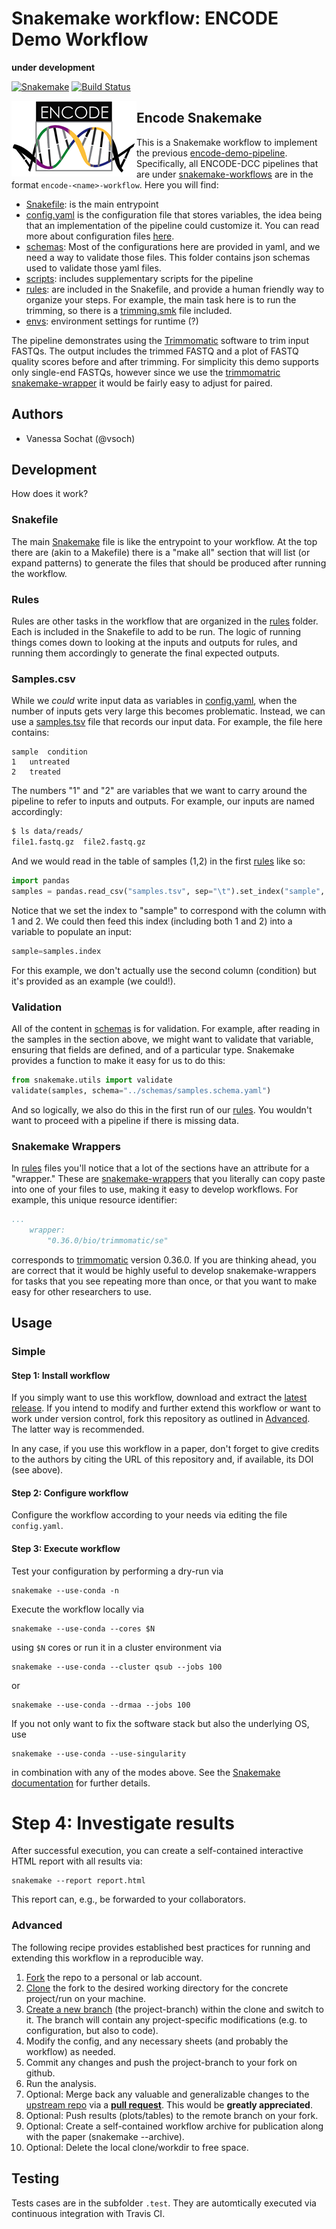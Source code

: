 # Snakemake workflow: ENCODE Demo Workflow

**under development**

[![Snakemake](https://img.shields.io/badge/snakemake-≥3.12.0-brightgreen.svg)](https://snakemake.bitbucket.io)
[![Build Status](https://travis-ci.org/snakemake-workflows/encode-demo-workflow.svg?branch=master)](https://travis-ci.org/snakemake-workflows/encode-demo-workflow)

<p align="center">
<a href="https://www.encodeproject.org">
  <img style="float:left;" width="200" src="https://github.com/ENCODE-DCC/encode-data-usage-examples/blob/master/images/encodelogo.gif">
</a>
</p>

## Encode Snakemake

This is a Snakemake workflow to implement the previous [encode-demo-pipeline](https://github.com/ENCODE-DCC/demo-pipeline). Specifically, all ENCODE-DCC pipelines that are under [snakemake-workflows](https://www.github.com/snakemake-workflows) are in the format `encode-<name>-workflow`. Here you will find:

 - [Snakefile](Snakefile): is the main entrypoint
 - [config.yaml](config.yaml) is the configuration file that stores variables, the idea being that an implementation of the pipeline could customize it. You can read more about configuration files [here](https://snakemake.readthedocs.io/en/stable/snakefiles/configuration.html).
 - [schemas](schemas): Most of the configurations here are provided in yaml, and we need a way to validate those files. This folder contains json schemas used to validate those yaml files.
 - [scripts](scripts): includes supplementary scripts for the pipeline
 - [rules](rules): are included in the Snakefile, and provide a human friendly way to organize your steps. For example, the main task here is to run the trimming, so there is a [trimming.smk](rules/trimming.smk) file included.
 - [envs](envs): environment settings for runtime (?)

The pipeline demonstrates using the [Trimmomatic](http://www.usadellab.org/cms/?page=trimmomatic) software to trim input FASTQs. The output includes the trimmed FASTQ and a plot of FASTQ quality scores before and after trimming. For simplicity this demo supports only single-end FASTQs, however since we use the [trimmomatric snakemake-wrapper](https://snakemake-wrappers.readthedocs.io/en/stable/wrappers/trimmomatic.html) it would be fairly easy to adjust for paired.

## Authors

* Vanessa Sochat (@vsoch)

## Development

How does it work?

### Snakefile

The main [Snakemake](Snakemake) file is like the entrypoint to your workflow. At the top
there are (akin to a Makefile) there is a "make all" section that will list (or expand
patterns) to generate the files that should be produced after running the workflow.

### Rules

Rules are other tasks in the workflow that are organized in the [rules](rules)
folder. Each is included in the Snakefile to add to be run. The logic of running
things comes down to looking at the inputs and outputs for rules, and running
them accordingly to generate the final expected outputs. 

### Samples.csv

While we *could* write input data as variables in [config.yaml](config.yaml), when the number of
inputs gets very large this becomes problematic. Instead, we can use a [samples.tsv](samples.tsv)
file that records our input data. For example, the file here contains:

```tsv
sample	condition
1	untreated
2	treated
```

The numbers "1" and "2" are variables that we want to carry around the pipeline to refer
to inputs and outputs. For example, our inputs are named accordingly:

```bash
$ ls data/reads/
file1.fastq.gz  file2.fastq.gz
```

And we would read in the table of samples (1,2) in the first [rules](rules) like so:

```python
import pandas
samples = pandas.read_csv("samples.tsv", sep="\t").set_index("sample", drop=False)
```

Notice that we set the index to "sample" to correspond with the column with 1 and 2.
We could then feed this index (including both 1 and 2) into a variable to populate an input:

```python
sample=samples.index
```

For this example, we don't actually use the second column (condition) but it's provided as an
example (we could!).

### Validation

All of the content in [schemas](schemas) is for validation. For example, after
reading in the samples in the section above, we might want to validate that variable,
ensuring that fields are defined, and of a particular type. Snakemake provides a function
to make it easy for us to do this:

```python
from snakemake.utils import validate
validate(samples, schema="../schemas/samples.schema.yaml")
```

And so logically, we also do this in the first run of our [rules](rules/common.smk).
You wouldn't want to proceed with a pipeline if there is missing data.

### Snakemake Wrappers

In [rules](rules) files you'll notice that a lot of the sections have an attribute for a "wrapper."
These are [snakemake-wrappers](https://snakemake-wrappers.readthedocs.io) that you literally 
can copy paste into one of your files to use, making it easy to develop workflows. 
For example, this unique resource identifier:

```yaml
...
    wrapper:
        "0.36.0/bio/trimmomatic/se"
```

corresponds to [trimmomatic](https://snakemake-wrappers.readthedocs.io/en/stable/wrappers/trimmomatic/se.html)
version 0.36.0. If you are thinking ahead, you are correct that it would be highly
useful to develop snakemake-wrappers for tasks that you see repeating more than once, or
that you want to make easy for other researchers to use.

## Usage

### Simple

#### Step 1: Install workflow

If you simply want to use this workflow, download and extract the [latest release](https://github.com/snakemake-workflows/encode-demo-workflow/releases).
If you intend to modify and further extend this workflow or want to work under version control, fork this repository as outlined in [Advanced](#advanced). The latter way is recommended.

In any case, if you use this workflow in a paper, don't forget to give credits to the authors by citing the URL of this repository and, if available, its DOI (see above).

#### Step 2: Configure workflow

Configure the workflow according to your needs via editing the file `config.yaml`.

#### Step 3: Execute workflow

Test your configuration by performing a dry-run via

    snakemake --use-conda -n

Execute the workflow locally via

    snakemake --use-conda --cores $N

using `$N` cores or run it in a cluster environment via

    snakemake --use-conda --cluster qsub --jobs 100

or

    snakemake --use-conda --drmaa --jobs 100

If you not only want to fix the software stack but also the underlying OS, use

    snakemake --use-conda --use-singularity

in combination with any of the modes above.
See the [Snakemake documentation](https://snakemake.readthedocs.io/en/stable/executable.html) for further details.

# Step 4: Investigate results

After successful execution, you can create a self-contained interactive HTML report with all results via:

    snakemake --report report.html

This report can, e.g., be forwarded to your collaborators.

### Advanced

The following recipe provides established best practices for running and extending this workflow in a reproducible way.

1. [Fork](https://help.github.com/en/articles/fork-a-repo) the repo to a personal or lab account.
2. [Clone](https://help.github.com/en/articles/cloning-a-repository) the fork to the desired working directory for the concrete project/run on your machine.
3. [Create a new branch](https://git-scm.com/docs/gittutorial#_managing_branches) (the project-branch) within the clone and switch to it. The branch will contain any project-specific modifications (e.g. to configuration, but also to code).
4. Modify the config, and any necessary sheets (and probably the workflow) as needed.
5. Commit any changes and push the project-branch to your fork on github.
6. Run the analysis.
7. Optional: Merge back any valuable and generalizable changes to the [upstream repo](https://github.com/snakemake-workflows/encode-demo-workflow) via a [**pull request**](https://help.github.com/en/articles/creating-a-pull-request). This would be **greatly appreciated**.
8. Optional: Push results (plots/tables) to the remote branch on your fork.
9. Optional: Create a self-contained workflow archive for publication along with the paper (snakemake --archive).
10. Optional: Delete the local clone/workdir to free space.


## Testing

Tests cases are in the subfolder `.test`. They are automtically executed via continuous integration with Travis CI.
